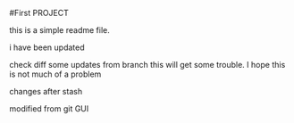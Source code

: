 #First PROJECT

this is a simple readme file.

i have been updated

check diff some updates from branch
this will get some trouble.
I hope this is not much of a problem

changes after stash

modified from git GUI
